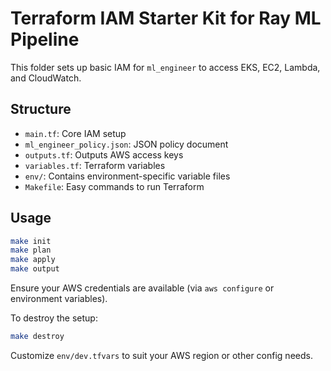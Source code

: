 # Terraform IAM Starter Kit for Ray ML Pipeline

This folder sets up basic IAM for `ml_engineer` to access EKS, EC2, Lambda, and CloudWatch.

## Structure

- `main.tf`: Core IAM setup
- `ml_engineer_policy.json`: JSON policy document
- `outputs.tf`: Outputs AWS access keys
- `variables.tf`: Terraform variables
- `env/`: Contains environment-specific variable files
- `Makefile`: Easy commands to run Terraform

## Usage

```bash
make init
make plan
make apply
make output
```

Ensure your AWS credentials are available (via `aws configure` or environment variables).

To destroy the setup:

```bash
make destroy
```

Customize `env/dev.tfvars` to suit your AWS region or other config needs.
